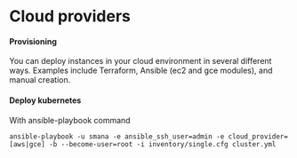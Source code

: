 Cloud providers
==============

#### Provisioning

You can deploy instances in your cloud environment in several different ways. Examples include Terraform, Ansible (ec2 and gce modules), and manual creation.

#### Deploy kubernetes

With ansible-playbook command
```
ansible-playbook -u smana -e ansible_ssh_user=admin -e cloud_provider=[aws|gce] -b --become-user=root -i inventory/single.cfg cluster.yml
```
